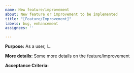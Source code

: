 ```yaml
---
name: New feature/improvement
about: New feature or improvement to be implemented
title: "[Feature/Improvement]"
labels: bug, enhancement
assignees: ''

---
```


**Purpose:** As a user, I...

**More details:** Some more details on the feature/improvement

**Acceptance Criteria:**
